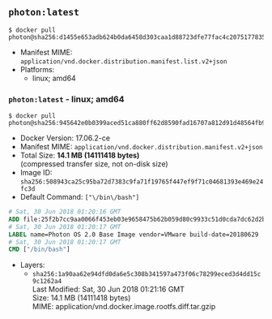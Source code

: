 ## `photon:latest`

```console
$ docker pull photon@sha256:d1455e653adb624b0da6458d303caa1d88723dfe77fac4c20751778359923921
```

-	Manifest MIME: `application/vnd.docker.distribution.manifest.list.v2+json`
-	Platforms:
	-	linux; amd64

### `photon:latest` - linux; amd64

```console
$ docker pull photon@sha256:945642e0b0399aced51ca880ff62d8590fad16707a812d91d48564fb9b6c5853
```

-	Docker Version: 17.06.2-ce
-	Manifest MIME: `application/vnd.docker.distribution.manifest.v2+json`
-	Total Size: **14.1 MB (14111418 bytes)**  
	(compressed transfer size, not on-disk size)
-	Image ID: `sha256:508943ca25c95ba72d7383c9fa71f19765f447ef9f71c04681393e469e24fc3d`
-	Default Command: `["\/bin\/bash"]`

```dockerfile
# Sat, 30 Jun 2018 01:20:16 GMT
ADD file:25f2b7cc9aa0066f453eb03e9658475b62b059d80c9933c51d0cda7dc62d2b31 in / 
# Sat, 30 Jun 2018 01:20:17 GMT
LABEL name=Photon OS 2.0 Base Image vendor=VMware build-date=20180629
# Sat, 30 Jun 2018 01:20:17 GMT
CMD ["/bin/bash"]
```

-	Layers:
	-	`sha256:1a90aa62e94dfd0da6e5c308b341597a473f06c78299eced3d4dd15c9c1262a4`  
		Last Modified: Sat, 30 Jun 2018 01:21:16 GMT  
		Size: 14.1 MB (14111418 bytes)  
		MIME: application/vnd.docker.image.rootfs.diff.tar.gzip
